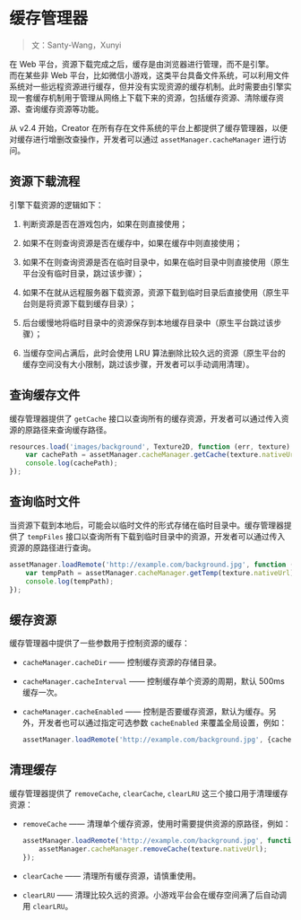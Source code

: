 # 缓存管理器

> 文：Santy-Wang，Xunyi

在 Web 平台，资源下载完成之后，缓存是由浏览器进行管理，而不是引擎。<br>
而在某些非 Web 平台，比如微信小游戏，这类平台具备文件系统，可以利用文件系统对一些远程资源进行缓存，但并没有实现资源的缓存机制。此时需要由引擎实现一套缓存机制用于管理从网络上下载下来的资源，包括缓存资源、清除缓存资源、查询缓存资源等功能。

从 v2.4 开始，Creator 在所有存在文件系统的平台上都提供了缓存管理器，以便对缓存进行增删改查操作，开发者可以通过 `assetManager.cacheManager` 进行访问。

## 资源下载流程

引擎下载资源的逻辑如下：

1. 判断资源是否在游戏包内，如果在则直接使用；

2. 如果不在则查询资源是否在缓存中，如果在缓存中则直接使用；

3. 如果不在则查询资源是否在临时目录中，如果在临时目录中则直接使用（原生平台没有临时目录，跳过该步骤）；

4. 如果不在就从远程服务器下载资源，资源下载到临时目录后直接使用（原生平台则是将资源下载到缓存目录）；

5. 后台缓慢地将临时目录中的资源保存到本地缓存目录中（原生平台跳过该步骤）；

6. 当缓存空间占满后，此时会使用 LRU 算法删除比较久远的资源（原生平台的缓存空间没有大小限制，跳过该步骤，开发者可以手动调用清理）。

## 查询缓存文件

缓存管理器提供了 `getCache` 接口以查询所有的缓存资源，开发者可以通过传入资源的原路径来查询缓存路径。

```typescript
resources.load('images/background', Texture2D, function (err, texture) {
    var cachePath = assetManager.cacheManager.getCache(texture.nativeUrl);
    console.log(cachePath);
});
```

## 查询临时文件

当资源下载到本地后，可能会以临时文件的形式存储在临时目录中。缓存管理器提供了 `tempFiles` 接口以查询所有下载到临时目录中的资源，开发者可以通过传入资源的原路径进行查询。

```typescript
assetManager.loadRemote('http://example.com/background.jpg', function (err, texture) {
    var tempPath = assetManager.cacheManager.getTemp(texture.nativeUrl);
    console.log(tempPath);
});
```

## 缓存资源

缓存管理器中提供了一些参数用于控制资源的缓存：

- `cacheManager.cacheDir` —— 控制缓存资源的存储目录。
- `cacheManager.cacheInterval` —— 控制缓存单个资源的周期，默认 500ms 缓存一次。
- `cacheManager.cacheEnabled` —— 控制是否要缓存资源，默认为缓存。另外，开发者也可以通过指定可选参数 `cacheEnabled` 来覆盖全局设置，例如：

  ```typescript
  assetManager.loadRemote('http://example.com/background.jpg', {cacheEnabled: true}, callback);
  ```

## 清理缓存

缓存管理器提供了 `removeCache`, `clearCache`, `clearLRU` 这三个接口用于清理缓存资源：

- `removeCache` —— 清理单个缓存资源，使用时需要提供资源的原路径，例如：
  
  ```typescript
  assetManager.loadRemote('http://example.com/background.jpg', function (err, texture) {
      assetManager.cacheManager.removeCache(texture.nativeUrl);
  });
  ```

- `clearCache` —— 清理所有缓存资源，请慎重使用。
- `clearLRU` —— 清理比较久远的资源。小游戏平台会在缓存空间满了后自动调用 `clearLRU`。
